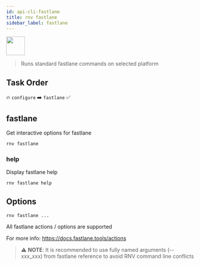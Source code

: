 ```yaml
---
id: api-cli-fastlane
title: rnv fastlane
sidebar_label: fastlane
---
```


<img src="https://renative.org/img/ic_cli.png" width=50 height=50 />

> Runs standard fastlane commands on selected platform

## Task Order

🔥 `configure` ➡️ `fastlane` ✅

## fastlane

Get interactive options for fastlane

```bash
rnv fastlane
```

### help

Display fastlane help

```bash
rnv fastlane help
```

## Options

`rnv fastlane ...`

All fastlane actions / options are supported

For more info: https://docs.fastlane.tools/actions

> ⚠️ **NOTE**: It is recommended to use fully named arguments (--xxx_xxx) from fastlane reference to avoid RNV command line conflicts

